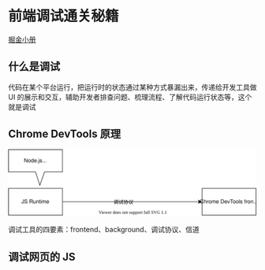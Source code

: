 # 前端调试通关秘籍

[掘金小册](https://juejin.cn/book/7070324244772716556)

## 什么是调试

代码在某个平台运行，把运行时的状态通过某种方式暴漏出来，传递给开发工具做 UI 的展示和交互，辅助开发者排查问题、梳理流程、了解代码运行状态等，这个就是调试

## Chrome DevTools 原理

![Chrome DevTools](../images/chrome-devtools.drawio.svg)

调试工具的四要素：frontend、background、调试协议、信道

## 调试网页的 JS

